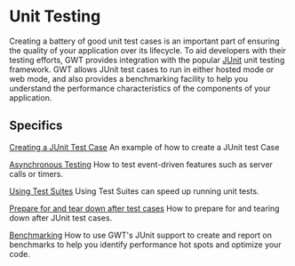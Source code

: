# Unit Testing #

Creating a battery of good unit test cases is an important part of ensuring the quality of your application over its lifecycle.  To aid developers with their testing efforts, GWT provides integration with the popular [JUnit](http://www.junit.org) unit testing framework.  GWT allows JUnit test cases to run in either hosted mode or web mode, and also provides a benchmarking facility to help you understand the performance characteristics of the components of your application.

## Specifics ##
[Creating a JUnit Test Case](DevGuideJUnitCreation.md)
An example of how to create a JUnit test Case

[Asynchronous Testing](DevGuideJUnitAsync.md)
How to test event-driven features such as server calls or timers.

[Using Test Suites](DevGuideJUnitSuites.md)
Using Test Suites can speed up running unit tests.

[Prepare for and tear down after test cases](DevGuideJUnitSetUp.md)
How to prepare for and tearing down after JUnit test cases.

[Benchmarking](DevGuideJUnitBenchmarking.md)
How to use GWT's JUnit support to create and report on benchmarks to help you identify performance hot spots and optimize your code.

